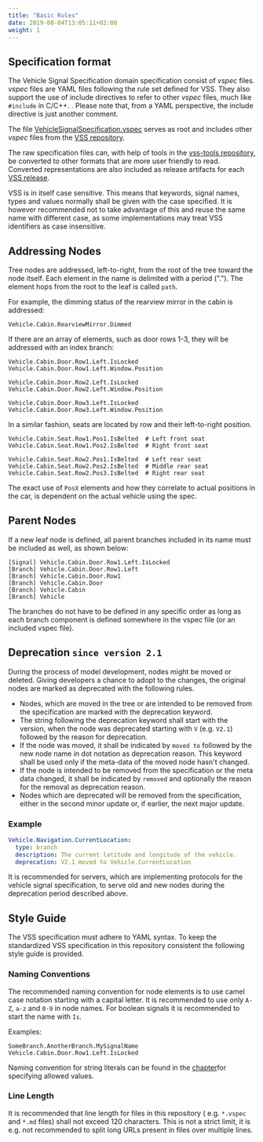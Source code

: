 ```yaml
---
title: "Basic Rules"
date: 2019-08-04T13:05:11+02:00
weight: 1
---
```

## Specification format

The Vehicle Signal Specification domain specification consist of *vspec* files.
*vspec* files are YAML files following the rule set defined for VSS.
They also support the use of include directives to refer to other *vspec* files, much like ```#include``` in C/C++. .
Please note that, from a YAML perspective, the include directive is just another comment.

The file [VehicleSignalSpecification.vspec](https://github.com/COVESA/vehicle_signal_specification/blob/master/spec/VehicleSignalSpecification.vspec) serves as root
and includes other *vspec* files from the [VSS repository](https://github.com/COVESA/vehicle_signal_specification).

The raw specification files can, with help of tools in the [vss-tools repository](https://github.com/COVESA/vss-tools),
be converted to other formats that are more user friendly to read.
Converted representations are also included as release artifacts for each [VSS release](https://github.com/COVESA/vehicle_signal_specification/releases).

VSS is in itself case sensitive.
This means that keywords, signal names, types and values normally shall be given with the case specified.
It is however recommended not to take advantage of this and reuse the same name with different case,
as some implementations may treat VSS identifiers as case insensitive.

## Addressing Nodes

Tree nodes are addressed, left-to-right, from the root of the tree
toward the node itself. Each element in the name is delimited with
a period ("."). The element hops from the root to the leaf is called ```path```.

For example, the dimming status of the rearview mirror in the cabin is addressed:


    Vehicle.Cabin.RearviewMirror.Dimmed


If there are an array of elements, such as door rows 1-3, they will be
addressed with an index branch:

```
Vehicle.Cabin.Door.Row1.Left.IsLocked
Vehicle.Cabin.Door.Row1.Left.Window.Position

Vehicle.Cabin.Door.Row2.Left.IsLocked
Vehicle.Cabin.Door.Row2.Left.Window.Position

Vehicle.Cabin.Door.Row3.Left.IsLocked
Vehicle.Cabin.Door.Row3.Left.Window.Position
```

In a similar fashion, seats are located by row and their left-to-right position.

```
Vehicle.Cabin.Seat.Row1.Pos1.IsBelted  # Left front seat
Vehicle.Cabin.Seat.Row1.Pos2.IsBelted  # Right front seat

Vehicle.Cabin.Seat.Row2.Pos1.IsBelted  # Left rear seat
Vehicle.Cabin.Seat.Row2.Pos2.IsBelted  # Middle rear seat
Vehicle.Cabin.Seat.Row2.Pos3.IsBelted  # Right rear seat
```

The exact use of ```PosX``` elements and how they correlate to actual
positions in the car, is dependent on the actual vehicle using the
spec.

## Parent Nodes
If a new leaf node is defined, all parent branches included in its name must
be included as well, as shown below:

```
[Signal] Vehicle.Cabin.Door.Row1.Left.IsLocked
[Branch] Vehicle.Cabin.Door.Row1.Left
[Branch] Vehicle.Cabin.Door.Row1
[Branch] Vehicle.Cabin.Door
[Branch] Vehicle.Cabin
[Branch] Vehicle
```

The branches do not have to be defined in any specific order as long
as each branch component is defined somewhere in the vspec file (or an
included vspec file).

## Deprecation `since version 2.1`

During the process of model development, nodes might be
moved or deleted. Giving developers a chance to adopt to the
changes, the original nodes are marked as deprecated with the following rules.

* Nodes, which are moved in the tree or are intended to be removed from the specification are marked with the deprecation keyword.
* The string following the deprecation keyword shall start with the version, when the node was deprecated starting with `V` (e.g. `V2.1`) followed by the reason for deprecation.
* If the node was moved, it shall be indicated by `moved to` followed by the new node name in dot notation as deprecation reason. This keyword shall be used only
if the meta-data of the moved node hasn't changed.
* If the node is intended to be removed from the specification or the meta data changed, it shall be indicated by `removed` and optionally the reason for the removal as deprecation reason.
* Nodes which are deprecated will be removed from the specification, either in the second minor update or, if earlier, the next major update.

### Example
```YAML
Vehicle.Navigation.CurrentLocation:
  type: branch
  description: The current latitude and longitude of the vehicle.
  deprecation: V2.1 moved to Vehicle.CurrentLocation
```

It is recommended for servers, which are implementing protocols for the vehicle signal specification, to serve old and new nodes during the deprecation period described above.

## Style Guide

The VSS specification must adhere to YAML syntax. To keep the standardized VSS specification in this repository consistent the following style guide is provided.

### Naming Conventions

The recommended naming convention for node elements is to use camel case notation starting with a capital letter. It is recommended to use only
`A-Z`, `a-z` and `0-9` in node names. For boolean signals it is recommended to start the name with `Is`.

Examples:

```
SomeBranch.AnotherBranch.MySignalName
Vehicle.Cabin.Door.Row1.Left.IsLocked
```
Naming convention for string literals can be found in the [chapter](/vehicle_signal_specification/rule_set/data_entry/allowed/)for specifying allowed values.

### Line Length

It is recommended that line length for files in this repository ( e.g. `*.vspec` and `*.md` files) shall not exceed 120 characters. This is not a strict limit, it is e.g. not recommended to split long URLs present in files over multiple lines.
